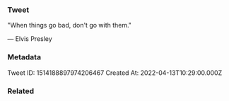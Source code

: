 ### Tweet
"When things go bad, don't go with them."

— Elvis Presley

### Metadata
Tweet ID: 1514188897974206467
Created At: 2022-04-13T10:29:00.000Z

### Related

